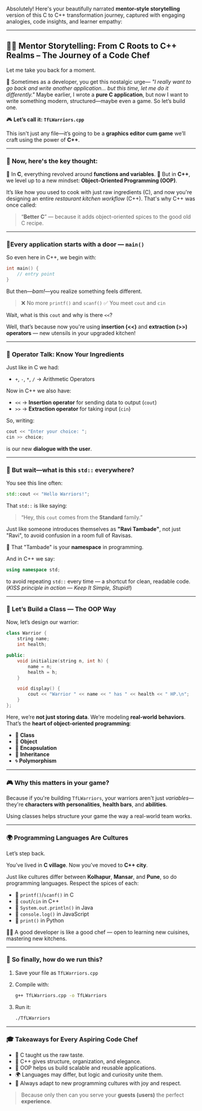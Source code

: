 Absolutely! Here's your beautifully narrated **mentor-style storytelling** version of this C to C++ transformation journey, captured with engaging analogies, code insights, and learner empathy:

---

## 👨‍🏫 **Mentor Storytelling: From C Roots to C++ Realms – The Journey of a Code Chef**

Let me take you back for a moment.

🔁 Sometimes as a developer, you get this nostalgic urge—
*"I really want to go back and write another application... but this time, let me do it differently."*
Maybe earlier, I wrote a **pure C application**, but now I want to write something modern, structured—maybe even a game. So let’s build one.

🎮 **Let’s call it: `TfLWarriors.cpp`**

This isn't just any file—it’s going to be a **graphics editor cum game** we’ll craft using the power of **C++**.

---

### 🧠 **Now, here's the key thought**:

🔹 In **C**, everything revolved around **functions and variables**.
🔹 But in **C++**, we level up to a new mindset: **Object-Oriented Programming (OOP)**.

It’s like how you used to cook with just raw ingredients (C), and now you're designing an entire *restaurant kitchen workflow* (C++). That's why C++ was once called:

> “**Better C**” — because it adds object-oriented spices to the good old C recipe.

---

### 🚪**Every application starts with a door — `main()`**

So even here in C++, we begin with:

```cpp
int main() {
    // entry point
}
```

But then—*bam!*—you realize something feels different.

> ❌ No more `printf()` and `scanf()`
> ✅ You meet `cout` and `cin`

Wait, what is this `cout` and why is there `<<`?

Well, that’s because now you're using **insertion (<<)** and **extraction (>>) operators** — new utensils in your upgraded kitchen!

---

### 🧂 **Operator Talk: Know Your Ingredients**

Just like in C we had:

* `+`, `-`, `*`, `/` → Arithmetic Operators

Now in C++ we also have:

* `<<` → **Insertion operator** for sending data to output (`cout`)
* `>>` → **Extraction operator** for taking input (`cin`)

So, writing:

```cpp
cout << "Enter your choice: ";
cin >> choice;
```

is our new **dialogue with the user**.

---

### 🧭 **But wait—what is this `std::` everywhere?**

You see this line often:

```cpp
std::cout << "Hello Warriors!";
```

That `std::` is like saying:

> “Hey, this `cout` comes from the **Standard** family.”

Just like someone introduces themselves as **"Ravi Tambade"**, not just "Ravi", to avoid confusion in a room full of Ravisas.

🔸 That "Tambade" is your **namespace** in programming.

And in C++ we say:

```cpp
using namespace std;
```

to avoid repeating `std::` every time — a shortcut for clean, readable code.
(*KISS principle in action — Keep It Simple, Stupid!*)

---

### 🧱 **Let’s Build a Class — The OOP Way**

Now, let’s design our warrior:

```cpp
class Warrior {
    string name;
    int health;

public:
    void initialize(string n, int h) {
        name = n;
        health = h;
    }

    void display() {
        cout << "Warrior " << name << " has " << health << " HP.\n";
    }
};
```

Here, we’re **not just storing data**. We’re modeling **real-world behaviors**.
That’s the **heart of object-oriented programming**:

* 👤 **Class**
* 🧍 **Object**
* 🧬 **Encapsulation**
* 🧬 **Inheritance**
* 🌀 **Polymorphism**

---

### 🎮 **Why this matters in your game?**

Because if you're building `TfLWarriors`, your warriors aren't just *variables*—they're **characters with personalities**, **health bars**, and **abilities**.

Using classes helps structure your game the way a real-world team works.

---

### 🌍 **Programming Languages Are Cultures**

Let’s step back.

You’ve lived in **C village**.
Now you’ve moved to **C++ city**.

Just like cultures differ between **Kolhapur**, **Mansar**, and **Pune**, so do programming languages. Respect the spices of each:

* 🧂 `printf()`/`scanf()` in C
* 🧂 `cout`/`cin` in C++
* 🧂 `System.out.println()` in Java
* 🧂 `console.log()` in JavaScript
* 🧂 `print()` in Python

🧘‍♂️ A good developer is like a good chef — open to learning new cuisines, mastering new kitchens.

---

### 🧪 **So finally, how do we run this?**

1. Save your file as `TfLWarriors.cpp`
2. Compile with:

   ```bash
   g++ TfLWarriors.cpp -o TfLWarriors
   ```
3. Run it:

   ```bash
   ./TfLWarriors
   ```

---

### 🎓 **Takeaways for Every Aspiring Code Chef**

* 🍴 C taught us the raw taste.
* 🍝 C++ gives structure, organization, and elegance.
* 🧁 OOP helps us build scalable and reusable applications.
* 🌍 Languages may differ, but logic and curiosity unite them.
* 🧘 Always adapt to new programming cultures with joy and respect.

> Because only then can you serve your **guests (users)** the perfect **experience**.

 

